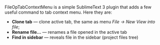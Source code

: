 FileOpTabContextMenu is a simple SublimeText 3 plugin that adds a few
useful command to tab context menu. Here they are:

* **Clone tab** — clone active tab, the same as menu *File → New View into file*;
* **Rename file...** — renames a file opened in the active tab
* **Find in sidebar** — reveals file in the sidebar (project files tree)

